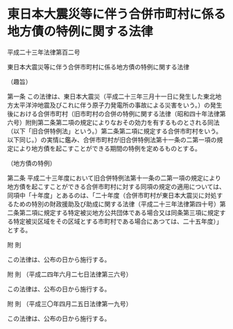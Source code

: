 # 東日本大震災等に伴う合併市町村に係る地方債の特例に関する法律

平成二十三年法律第百二号

東日本大震災等に伴う合併市町村に係る地方債の特例に関する法律

（趣旨）

第一条 この法律は、東日本大震災（平成二十三年三月十一日に発生した東北地方太平洋沖地震及びこれに伴う原子力発電所の事故による災害をいう。）の発生後における合併市町村（旧市町村の合併の特例に関する法律（昭和四十年法律第六号）附則第二条第二項の規定によりなおその効力を有するものとされる同法（以下「旧合併特例法」という。）第二条第二項に規定する合併市町村をいう。以下同じ。）の実情に鑑み、合併市町村が旧合併特例法第十一条の二第一項の規定により地方債を起こすことができる期間の特例を定めるものとする。

（地方債の特例）

第二条 平成二十三年度において旧合併特例法第十一条の二第一項の規定により地方債を起こすことができる合併市町村に対する同項の規定の適用については、同項中「十年度」とあるのは、「二十年度（合併市町村が東日本大震災に対処するための特別の財政援助及び助成に関する法律（平成二十三年法律第四十号）第二条第二項に規定する特定被災地方公共団体である場合又は同条第三項に規定する特定被災区域をその区域とする市町村である場合にあつては、二十五年度）」とする。

附 則

この法律は、公布の日から施行する。

附 則 （平成二四年六月二七日法律第三六号）

この法律は、公布の日から施行する。

附 則 （平成三〇年四月二五日法律第一九号）

この法律は、公布の日から施行する。
